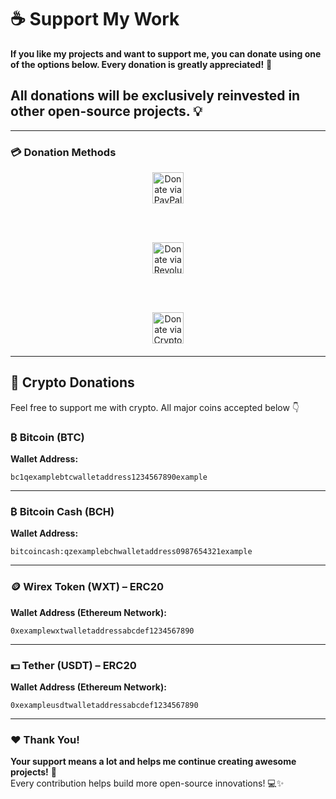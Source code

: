 # ☕ Support My Work

**If you like my projects and want to support me, you can donate using one of the options below. Every donation is greatly appreciated!** 🙌

## **All donations will be exclusively reinvested in other open-source projects.** 💡

---

### 💳 Donation Methods

<div align="center" style="margin-bottom: 20px;">

<a href="https://paypal.me/GabrielPolverini?country.x=IT&locale.x=it_IT" target="_blank" style="margin: 10px;">
  <img src="https://img.shields.io/badge/Donate%20-PayPal-0070BA?style=for-the-badge&logo=paypal&logoColor=white" height="50" alt="Donate via PayPal" />
</a>

<br><br>

<a href="https://revolut.me/ilgabry2" target="_blank" style="margin: 10px;">
  <img src="https://img.shields.io/badge/Donate%20-Revolut-0075EB?style=for-the-badge&logo=revolut&logoColor=white" height="50" alt="Donate via Revolut" />
</a>

<br><br>

<a href="#crypto-donations" style="margin: 10px;">
  <img src="https://img.shields.io/badge/Donate%20-Crypto-F7931A?style=for-the-badge&logo=bitcoin&logoColor=white" height="50" alt="Donate via Crypto" />
</a>

</div>

---

## 🔐 Crypto Donations

Feel free to support me with crypto. All major coins accepted below 👇

### ₿ Bitcoin (BTC)
**Wallet Address:**  
```
bc1qexamplebtcwalletaddress1234567890example
```

---

### ₿ Bitcoin Cash (BCH)
**Wallet Address:**  
```
bitcoincash:qzexamplebchwalletaddress0987654321example
```

---

### 🪙 Wirex Token (WXT) – ERC20
**Wallet Address (Ethereum Network):**  
```
0xexamplewxtwalletaddressabcdef1234567890
```

---

### 💵 Tether (USDT) – ERC20
**Wallet Address (Ethereum Network):**  
```
0xexampleusdtwalletaddressabcdef1234567890
```

---

### ❤️ Thank You!
**Your support means a lot and helps me continue creating awesome projects!** 🚀  
Every contribution helps build more open-source innovations! 💻✨
